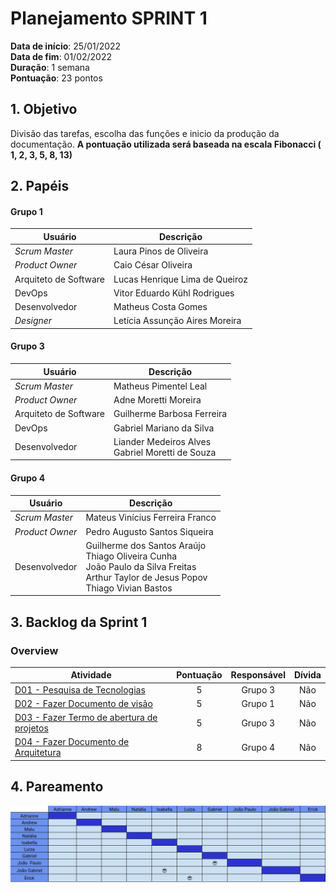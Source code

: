 
# Planejamento SPRINT 1

**Data de início**: 25/01/2022 <br/>
**Data de fim**: 01/02/2022 <br/>
**Duração**: 1 semana <br/>
**Pontuação**: 23 pontos

## 1. Objetivo

Divisão das tarefas, escolha das funções e inicio da produção da documentação. **A pontuação utilizada será baseada na escala Fibonacci ( 1, 2, 3, 5, 8, 13)**


## 2. Papéis 

#### Grupo 1
**Usuário** | **Descrição**
--- | ---
_Scrum Master_ | Laura Pinos de Oliveira
_Product Owner_ | Caio César Oliveira
Arquiteto de Software | Lucas Henrique Lima de Queiroz
DevOps | Vitor Eduardo Kühl Rodrigues
Desenvolvedor | Matheus Costa Gomes
_Designer_ | Letícia Assunção Aires Moreira

#### Grupo 3
**Usuário** | **Descrição**
--- | ---
_Scrum Master_ | Matheus Pimentel Leal
_Product Owner_ | Adne Moretti Moreira
Arquiteto de Software | Guilherme Barbosa Ferreira
DevOps | Gabriel Mariano da Silva
Desenvolvedor | Liander Medeiros Alves <br />Gabriel Moretti de Souza

#### Grupo 4
**Usuário** | **Descrição**
--- | ---
_Scrum Master_ | Mateus Vinícius Ferreira Franco
_Product Owner_ | Pedro Augusto Santos Siqueira
Desenvolvedor | Guilherme dos Santos Araújo <br  /> Thiago Oliveira Cunha <br  /> João Paulo da Silva Freitas <br  /> Arthur Taylor de Jesus Popov <br  /> Thiago Vivian Bastos


## 3. Backlog da Sprint 1

### Overview
| Atividade | Pontuação | Responsável | Dívida |
| -------- | :----: | :----: | :----: |
| [D01 - Pesquisa de Tecnologias ](https://github.com/fga-eps-mds/Projeto01/issues/7) | 5 | Grupo 3 |Não|
| [D02 - Fazer Documento de visão](https://github.com/fga-eps-mds/Projeto01/issues/8) | 5 | Grupo 1 |Não|
| [D03 - Fazer Termo de abertura de projetos](https://github.com/fga-eps-mds/Projeto01/issues/10) | 5 | Grupo 3 |Não|
| [D04 - Fazer Documento de Arquitetura](https://github.com/fga-eps-mds/Projeto01/issues/11) | 8 | Grupo 4 |Não|


## 4. Pareamento
![](../../images/metrics_agile/pareamento_sprint1.png)

